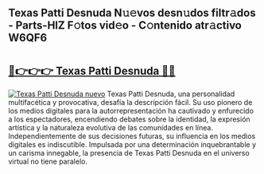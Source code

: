 ## Texas Patti Desnuda N𝚞𝚎vos desn𝚞dos filtr𝚊dos - Parts-HlZ F𝚘tos vid𝚎o - C𝚘ntenido atr𝚊ctivo W6QF6

# <h2><a href="http://mb8b1sg.tromn.icu/?c=Texas+Patti+Desnuda">🔗👉👉👉 Texas Patti Desnuda 🔗🔗</a></h2>

[![Texas Patti Desnuda nuevo](https://i.imgur.com/pEAQMta.gif)](http://mb8b1sg.tromn.icu/?c=Texas+Patti+Desnuda)
Texas Patti Desnuda, una personalidad multifacética y provocativa, desafía la descripción fácil. Su uso pionero de los medios digitales para la autorrepresentación ha cautivado y enfurecido a los espectadores, encendiendo debates sobre la identidad, la expresión artística y la naturaleza evolutiva de las comunidades en línea. Independientemente de sus decisiones futuras, su influencia en los medios digitales es indiscutible. Impulsada por una determinación inquebrantable y un carisma innegable, la presencia de Texas Patti Desnuda en el universo virtual no tiene paralelo.
